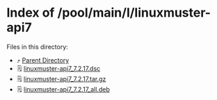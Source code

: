 
# Index of /pool/main/l/linuxmuster-api7
Files in this directory:
- ⤴ [Parent Directory](../)
- 🗒 [linuxmuster-api7_7.2.17.dsc](linuxmuster-api7_7.2.17.dsc)
- 🗒 [linuxmuster-api7_7.2.17.tar.gz](linuxmuster-api7_7.2.17.tar.gz)
- 🗒 [linuxmuster-api7_7.2.17_all.deb](linuxmuster-api7_7.2.17_all.deb)

